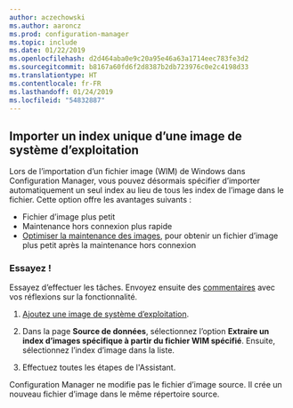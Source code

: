 ```yaml
---
author: aczechowski
ms.author: aaroncz
ms.prod: configuration-manager
ms.topic: include
ms.date: 01/22/2019
ms.openlocfilehash: d2d464aba0e9c20a95e46a63a1714eec783fe3d2
ms.sourcegitcommit: b8167a60fd6f2d8387b2db723976c0e2c4198d33
ms.translationtype: HT
ms.contentlocale: fr-FR
ms.lasthandoff: 01/24/2019
ms.locfileid: "54832887"
---
```

## <a name="bkmk_index"></a> Importer un index unique d’une image de système d’exploitation
<!--3719699-->

Lors de l’importation d’un fichier image (WIM) de Windows dans Configuration Manager, vous pouvez désormais spécifier d’importer automatiquement un seul index au lieu de tous les index de l’image dans le fichier. Cette option offre les avantages suivants :

- Fichier d’image plus petit  
- Maintenance hors connexion plus rapide  
- [Optimiser la maintenance des images](#bkmk_resetbase), pour obtenir un fichier d’image plus petit après la maintenance hors connexion  


### <a name="try-it-out"></a>Essayez !

Essayez d’effectuer les tâches. Envoyez ensuite des [commentaires](/sccm/core/understand/find-help#product-feedback) avec vos réflexions sur la fonctionnalité.

1. [Ajoutez une image de système d’exploitation](/sccm/osd/get-started/manage-operating-system-images#BKMK_AddOSImages).  

2. Dans la page **Source de données**, sélectionnez l’option **Extraire un index d’images spécifique à partir du fichier WIM spécifié**. Ensuite, sélectionnez l’index d’image dans la liste.  

3. Effectuez toutes les étapes de l'Assistant.

Configuration Manager ne modifie pas le fichier d’image source. Il crée un nouveau fichier d’image dans le même répertoire source. 

